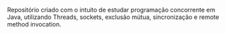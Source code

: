 Repositório criado com o intuito de estudar programação concorrente em Java, utilizando Threads, sockets, exclusão mútua, sincronização e remote method invocation.
